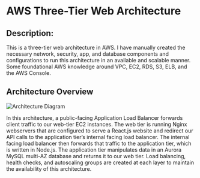 # AWS Three-Tier Web Architecture

## Description: 
This is a three-tier web architecture in AWS. I have manually created the necessary network, security, app, and database components and configurations to run this architecture in an available and scalable manner. Some foundational AWS knowledge around VPC, EC2, RDS, S3, ELB, and the AWS Console.  

## Architecture Overview
![Architecture Diagram]()

In this architecture, a public-facing Application Load Balancer forwards client traffic to our web-tier EC2 instances. The web tier is running Nginx webservers that are configured to serve a React.js website and redirect our API calls to the application tier’s internal facing load balancer. The internal facing load balancer then forwards that traffic to the application tier, which is written in Node.js. The application tier manipulates data in an Aurora MySQL multi-AZ database and returns it to our web tier. Load balancing, health checks, and autoscaling groups are created at each layer to maintain the availability of this architecture.
